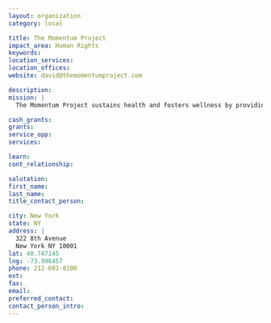 ```yaml
---
layout: organization
category: local

title: The Momentum Project
impact_area: Human Rights
keywords: 
location_services: 
location_offices: 
website: david@themomentumproject.com

description: 
mission: |
  The Momentum Project sustains health and fosters wellness by providing communal meals and supportive services to any person living with HIV/AIDS, their family members, and loved ones in New York City.

cash_grants: 
grants: 
service_opp: 
services: 

learn: 
cont_relationship: 

salutation: 
first_name: 
last_name: 
title_contact_person: 

city: New York
state: NY
address: |
  322 8th Avenue    
  New York NY 10001
lat: 40.747145
lng: -73.996457
phone: 212-691-8100
ext: 
fax: 
email: 
preferred_contact: 
contact_person_intro: 
---
```

